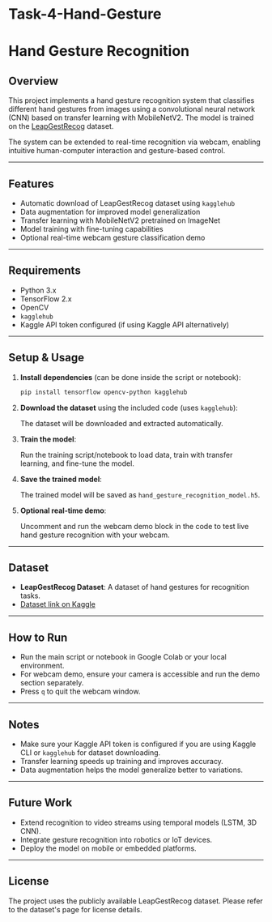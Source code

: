 # Task-4-Hand-Gesture

# Hand Gesture Recognition

## Overview

This project implements a hand gesture recognition system that classifies different hand gestures from images using a convolutional neural network (CNN) based on transfer learning with MobileNetV2. The model is trained on the [LeapGestRecog](https://www.kaggle.com/datasets/gti-upm/leapgestrecog) dataset.

The system can be extended to real-time recognition via webcam, enabling intuitive human-computer interaction and gesture-based control.

---

## Features

- Automatic download of LeapGestRecog dataset using `kagglehub`
- Data augmentation for improved model generalization
- Transfer learning with MobileNetV2 pretrained on ImageNet
- Model training with fine-tuning capabilities
- Optional real-time webcam gesture classification demo

---

## Requirements

- Python 3.x
- TensorFlow 2.x
- OpenCV
- `kagglehub`
- Kaggle API token configured (if using Kaggle API alternatively)

---

## Setup & Usage

1. **Install dependencies** (can be done inside the script or notebook):

    ```bash
    pip install tensorflow opencv-python kagglehub
    ```

2. **Download the dataset** using the included code (uses `kagglehub`):

    The dataset will be downloaded and extracted automatically.

3. **Train the model**:

    Run the training script/notebook to load data, train with transfer learning, and fine-tune the model.

4. **Save the trained model**:

    The trained model will be saved as `hand_gesture_recognition_model.h5`.

5. **Optional real-time demo**:

    Uncomment and run the webcam demo block in the code to test live hand gesture recognition with your webcam.

---

## Dataset

- **LeapGestRecog Dataset**: A dataset of hand gestures for recognition tasks.
- [Dataset link on Kaggle](https://www.kaggle.com/datasets/gti-upm/leapgestrecog)

---

## How to Run

- Run the main script or notebook in Google Colab or your local environment.
- For webcam demo, ensure your camera is accessible and run the demo section separately.
- Press `q` to quit the webcam window.

---

## Notes

- Make sure your Kaggle API token is configured if you are using Kaggle CLI or `kagglehub` for dataset downloading.
- Transfer learning speeds up training and improves accuracy.
- Data augmentation helps the model generalize better to variations.

---

## Future Work

- Extend recognition to video streams using temporal models (LSTM, 3D CNN).
- Integrate gesture recognition into robotics or IoT devices.
- Deploy the model on mobile or embedded platforms.

---

## License

The project uses the publicly available LeapGestRecog dataset. Please refer to the dataset's page for license details.


